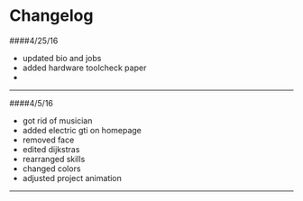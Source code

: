 # Changelog

####4/25/16
* updated bio and jobs
* added hardware toolcheck paper
* 
---------------
####4/5/16
* got rid of musician
* added electric gti on homepage
* removed face
* edited dijkstras
* rearranged skills
* changed colors
* adjusted project animation
----------------

